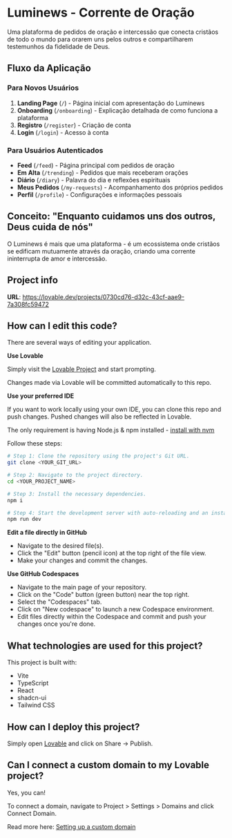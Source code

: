 # Luminews - Corrente de Oração

Uma plataforma de pedidos de oração e intercessão que conecta cristãos de todo o mundo para orarem uns pelos outros e compartilharem testemunhos da fidelidade de Deus.

## Fluxo da Aplicação

### Para Novos Usuários
1. **Landing Page** (`/`) - Página inicial com apresentação do Luminews
2. **Onboarding** (`/onboarding`) - Explicação detalhada de como funciona a plataforma
3. **Registro** (`/register`) - Criação de conta
4. **Login** (`/login`) - Acesso à conta

### Para Usuários Autenticados
- **Feed** (`/feed`) - Página principal com pedidos de oração
- **Em Alta** (`/trending`) - Pedidos que mais receberam orações
- **Diário** (`/diary`) - Palavra do dia e reflexões espirituais
- **Meus Pedidos** (`/my-requests`) - Acompanhamento dos próprios pedidos
- **Perfil** (`/profile`) - Configurações e informações pessoais

## Conceito: "Enquanto cuidamos uns dos outros, Deus cuida de nós"

O Luminews é mais que uma plataforma - é um ecossistema onde cristãos se edificam mutuamente através da oração, criando uma corrente ininterrupta de amor e intercessão.

## Project info

**URL**: https://lovable.dev/projects/0730cd76-d32c-43cf-aae9-7a308fc59472

## How can I edit this code?

There are several ways of editing your application.

**Use Lovable**

Simply visit the [Lovable Project](https://lovable.dev/projects/0730cd76-d32c-43cf-aae9-7a308fc59472) and start prompting.

Changes made via Lovable will be committed automatically to this repo.

**Use your preferred IDE**

If you want to work locally using your own IDE, you can clone this repo and push changes. Pushed changes will also be reflected in Lovable.

The only requirement is having Node.js & npm installed - [install with nvm](https://github.com/nvm-sh/nvm#installing-and-updating)

Follow these steps:

```sh
# Step 1: Clone the repository using the project's Git URL.
git clone <YOUR_GIT_URL>

# Step 2: Navigate to the project directory.
cd <YOUR_PROJECT_NAME>

# Step 3: Install the necessary dependencies.
npm i

# Step 4: Start the development server with auto-reloading and an instant preview.
npm run dev
```

**Edit a file directly in GitHub**

- Navigate to the desired file(s).
- Click the "Edit" button (pencil icon) at the top right of the file view.
- Make your changes and commit the changes.

**Use GitHub Codespaces**

- Navigate to the main page of your repository.
- Click on the "Code" button (green button) near the top right.
- Select the "Codespaces" tab.
- Click on "New codespace" to launch a new Codespace environment.
- Edit files directly within the Codespace and commit and push your changes once you're done.

## What technologies are used for this project?

This project is built with:

- Vite
- TypeScript
- React
- shadcn-ui
- Tailwind CSS

## How can I deploy this project?

Simply open [Lovable](https://lovable.dev/projects/0730cd76-d32c-43cf-aae9-7a308fc59472) and click on Share -> Publish.

## Can I connect a custom domain to my Lovable project?

Yes, you can!

To connect a domain, navigate to Project > Settings > Domains and click Connect Domain.

Read more here: [Setting up a custom domain](https://docs.lovable.dev/features/custom-domain#custom-domain)
